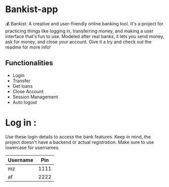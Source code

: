 # Bankist-app
💰 Bankist: A creative and user-friendly online banking tool. It's a project for practicing things like logging in, transferring money, and making a user interface that's fun to use. Modeled after real banks, it lets you send money, ask for money, and close your account. Give it a try and check out the readme for more info!

## Functionalities

- Login
- Transfer
- Get loans
- Close Account
- Session Management
- Auto logout

# Log in :

Use these login details to access the bank features. Keep in mind, the project doesn't have a backend or actual registration. Make sure to use lowercase for usernames.

| Username | Pin |
|----------|----------|
| mz| 1111|
| af| 2222|
